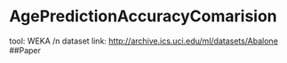 # AgePredictionAccuracyComarision
tool: WEKA /n
dataset link: http://archive.ics.uci.edu/ml/datasets/Abalone
##Paper
